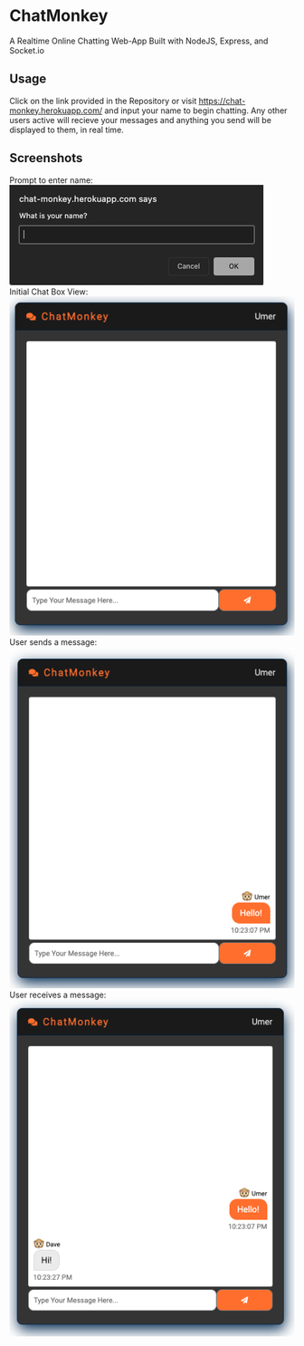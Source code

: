 # ChatMonkey
A Realtime Online Chatting Web-App Built with NodeJS, Express, and Socket.io

## Usage
Click on the link provided in the Repository or visit https://chat-monkey.herokuapp.com/ and input your name to begin chatting. Any other users active will recieve your messages and anything you send will be displayed to them, in real time.

## Screenshots
Prompt to enter name:
</br>
![Enter Name](https://github.com/UmerKazi/ChatMonkey/blob/master/screenshots/name-ss.png?raw=true)
</br>
Initial Chat Box View:
</br>
![Chat Box](https://github.com/UmerKazi/ChatMonkey/blob/master/screenshots/chat-ss-1.png?raw=true)
</br>
User sends a message:
</br>
![You Send Message](https://github.com/UmerKazi/ChatMonkey/blob/master/screenshots/chat-ss-2.png?raw=true)
</br>
User receives a message:
</br>
![You Receive Message](https://github.com/UmerKazi/ChatMonkey/blob/master/screenshots/chat-ss-3.png?raw=true)
